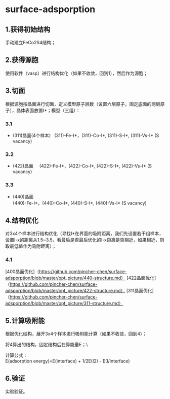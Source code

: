 # surface-adsporption

## 1.获得初始结构
手动建立FeCo2S4结构；

## 2.获得源胞
使用软件（vasp）进行结构优化（如果不收敛，回到1），然后作为源胞；

## 3.切面
根据源胞按晶面进行切面，定义模型原子层数（设置六层原子，固定底面的两层原子），晶体表面放置I*；模型（三组）：

### 3.1
- (311)晶面(4个样本)   
   (311)-Fe-I*，(311)-Co-I*, (311)-S-I*, (311)-Vs-I* (S vacancy)

### 3.2
- (422)晶面    
 (422)-Fe-I*，(422)-Co-I*, (422)-S-I*, (422)-Vs-I* (S vacancy)

### 3.3 
- (440)晶面    
 (440)-Fe-I*，(440)-Co-I*, (440)-S-I*, (440)-Vs-I* (S vacancy)

## 4.结构优化
对3x4个样本进行结构优化（寻找I*在界面的吸附距离，我们先设置若干组样本，设置I-x的距离从1.5~3.5，看最后是否最后优化的I-x距离是否相近，如果相近，则取最低值作为吸附距离）；
### 4.1
[400晶面优化]（https://github.com/pincher-chen/surface-adsporption/blob/master/opt_picture/440-structure.md）
[422晶面优化]（https://github.com/pincher-chen/surface-adsporption/blob/master/opt_picture/422-structure.md）
[311晶面优化]（https://github.com/pincher-chen/surface-adsporption/blob/master/opt_picture/311-structure.md）


## 5.计算吸附能
根据优化结构，展开3x4个样本进行吸附能计算（如果不收敛，回到4）；

将4算出的结构，固定结构后在算能量E；\\    

计算公式：    
E(adsorption energy)=E(interface) + 1/2E(I2) - E(I/interface)

## 6.验证
实验验证。
